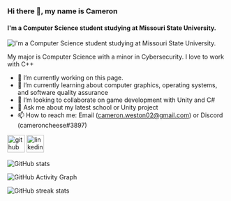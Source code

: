 ### Hi there 👋, my name is Cameron
#### I'm a Computer Science student studying at Missouri State University.
![I'm a Computer Science student studying at Missouri State University.](![github](/images/banner.png))

My major is Computer Science with a minor in Cybersecurity. I love to work with C++

- 🔭 I’m currently working on this page. 
- 🌱 I’m currently learning about computer graphics, operating systems, and software quality assurance  
- 👯 I’m looking to collaborate on game development with Unity and C# 
- 💬 Ask me about my latest school or Unity project 
- 📫 How to reach me: Email (cameron.weston02@gmail.com) or Discord (cameroncheese#3897) 


[<img src='https://cdn.jsdelivr.net/npm/simple-icons@3.0.1/icons/github.svg' alt='github' height='40'>](https://github.com/20cameronw)  [<img src='https://cdn.jsdelivr.net/npm/simple-icons@3.0.1/icons/linkedin.svg' alt='linkedin' height='40'>](https://www.linkedin.com/in/www.linkedin.com/in/cameron-weston-b9b399212/)  

![GitHub stats](https://github-readme-stats.vercel.app/api?username=20cameronw&show_icons=true&count_private=true)  

![GitHub Activity Graph](https://activity-graph.herokuapp.com/graph?username=20cameronw)  

![GitHub streak stats](https://github-readme-streak-stats.herokuapp.com/?user=20cameronw)  
